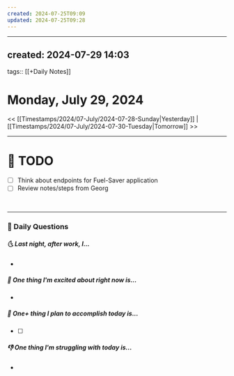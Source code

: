 ```yaml
---
created: 2024-07-25T09:09
updated: 2024-07-25T09:28
---
```

---
created: 2024-07-29 14:03
---
tags:: [[+Daily Notes]]

# Monday, July 29, 2024

<< [[Timestamps/2024/07-July/2024-07-28-Sunday|Yesterday]] | [[Timestamps/2024/07-July/2024-07-30-Tuesday|Tomorrow]] >>

---
# 📝 TODO
- [ ] Think about endpoints for Fuel-Saver application
- [ ] Review notes/steps from Georg 
<br>


---
### 📅 Daily Questions
##### 🌜 Last night, after work, I...
- 

##### 🙌 One thing I'm excited about right now is...
- 

##### 🚀 One+ thing I plan to accomplish today is...
- [ ] 

##### 👎 One thing I'm struggling with today is...
- 


